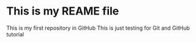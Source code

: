 # This is my REAME file
This is my first repository in GitHub
This is just testing for Git and GitHub tutorial
